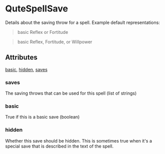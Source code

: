 # QuteSpellSave

Details about the saving throw for a spell. Example default representations: <blockquote>basic Reflex or Fortitude</blockquote> <blockquote>basic Reflex, Fortitude, or Willpower</blockquote>

## Attributes

[basic](#basic), [hidden](#hidden), [saves](#saves)


### saves

The saving throws that can be used for this spell (list of strings)

### basic

True if this is a basic save (boolean)

### hidden

Whether this save should be hidden. This is sometimes true when it's a special save that is described in the text of the spell.
